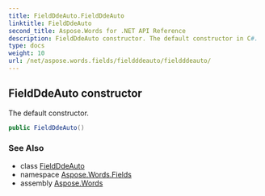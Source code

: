 ```yaml
---
title: FieldDdeAuto.FieldDdeAuto
linktitle: FieldDdeAuto
second_title: Aspose.Words for .NET API Reference
description: FieldDdeAuto constructor. The default constructor in C#.
type: docs
weight: 10
url: /net/aspose.words.fields/fieldddeauto/fieldddeauto/
---
```

## FieldDdeAuto constructor

The default constructor.

```csharp
public FieldDdeAuto()
```

### See Also

* class [FieldDdeAuto](../)
* namespace [Aspose.Words.Fields](../../fieldddeauto/)
* assembly [Aspose.Words](../../../)
